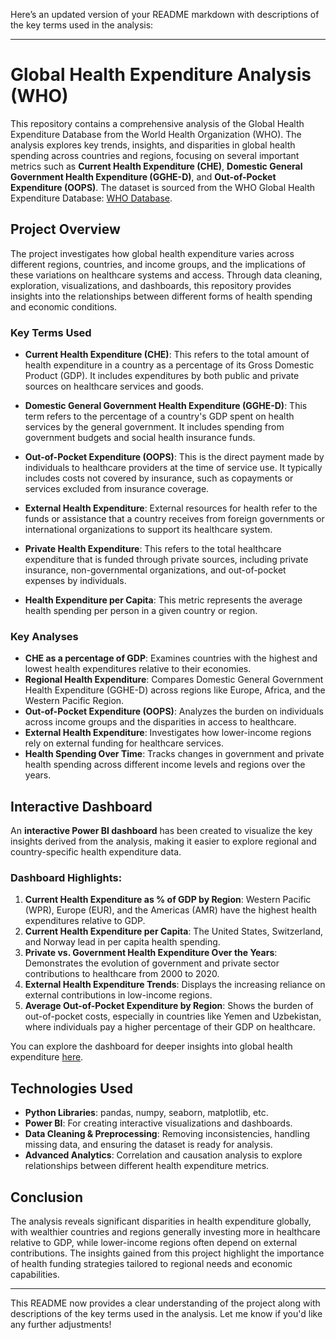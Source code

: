 Here’s an updated version of your README markdown with descriptions of the key terms used in the analysis:

---

# **Global Health Expenditure Analysis (WHO)**

This repository contains a comprehensive analysis of the Global Health Expenditure Database from the World Health Organization (WHO). The analysis explores key trends, insights, and disparities in global health spending across countries and regions, focusing on several important metrics such as **Current Health Expenditure (CHE)**, **Domestic General Government Health Expenditure (GGHE-D)**, and **Out-of-Pocket Expenditure (OOPS)**. The dataset is sourced from the WHO Global Health Expenditure Database: [WHO Database](https://apps.who.int/nha/database/Select/Indicators/en).

## **Project Overview**
The project investigates how global health expenditure varies across different regions, countries, and income groups, and the implications of these variations on healthcare systems and access. Through data cleaning, exploration, visualizations, and dashboards, this repository provides insights into the relationships between different forms of health spending and economic conditions.

### **Key Terms Used**
- **Current Health Expenditure (CHE)**: This refers to the total amount of health expenditure in a country as a percentage of its Gross Domestic Product (GDP). It includes expenditures by both public and private sources on healthcare services and goods.
  
- **Domestic General Government Health Expenditure (GGHE-D)**: This term refers to the percentage of a country's GDP spent on health services by the general government. It includes spending from government budgets and social health insurance funds.

- **Out-of-Pocket Expenditure (OOPS)**: This is the direct payment made by individuals to healthcare providers at the time of service use. It typically includes costs not covered by insurance, such as copayments or services excluded from insurance coverage.

- **External Health Expenditure**: External resources for health refer to the funds or assistance that a country receives from foreign governments or international organizations to support its healthcare system.

- **Private Health Expenditure**: This refers to the total healthcare expenditure that is funded through private sources, including private insurance, non-governmental organizations, and out-of-pocket expenses by individuals.

- **Health Expenditure per Capita**: This metric represents the average health spending per person in a given country or region.

### **Key Analyses**
- **CHE as a percentage of GDP**: Examines countries with the highest and lowest health expenditures relative to their economies.
- **Regional Health Expenditure**: Compares Domestic General Government Health Expenditure (GGHE-D) across regions like Europe, Africa, and the Western Pacific Region.
- **Out-of-Pocket Expenditure (OOPS)**: Analyzes the burden on individuals across income groups and the disparities in access to healthcare.
- **External Health Expenditure**: Investigates how lower-income regions rely on external funding for healthcare services.
- **Health Spending Over Time**: Tracks changes in government and private health spending across different income levels and regions over the years.

## **Interactive Dashboard**
An **interactive Power BI dashboard** has been created to visualize the key insights derived from the analysis, making it easier to explore regional and country-specific health expenditure data.

### **Dashboard Highlights**:
1. **Current Health Expenditure as % of GDP by Region**: Western Pacific (WPR), Europe (EUR), and the Americas (AMR) have the highest health expenditures relative to GDP.
2. **Current Health Expenditure per Capita**: The United States, Switzerland, and Norway lead in per capita health spending.
3. **Private vs. Government Health Expenditure Over the Years**: Demonstrates the evolution of government and private sector contributions to healthcare from 2000 to 2020.
4. **External Health Expenditure Trends**: Displays the increasing reliance on external contributions in low-income regions.
5. **Average Out-of-Pocket Expenditure by Region**: Shows the burden of out-of-pocket costs, especially in countries like Yemen and Uzbekistan, where individuals pay a higher percentage of their GDP on healthcare.

You can explore the dashboard for deeper insights into global health expenditure [here](global_health_expenditure_dashboard.pdf).

## **Technologies Used**
- **Python Libraries**: pandas, numpy, seaborn, matplotlib, etc.
- **Power BI**: For creating interactive visualizations and dashboards.
- **Data Cleaning & Preprocessing**: Removing inconsistencies, handling missing data, and ensuring the dataset is ready for analysis.
- **Advanced Analytics**: Correlation and causation analysis to explore relationships between different health expenditure metrics.

## **Conclusion**
The analysis reveals significant disparities in health expenditure globally, with wealthier countries and regions generally investing more in healthcare relative to GDP, while lower-income regions often depend on external contributions. The insights gained from this project highlight the importance of health funding strategies tailored to regional needs and economic capabilities.

---

This README now provides a clear understanding of the project along with descriptions of the key terms used in the analysis. Let me know if you'd like any further adjustments!
